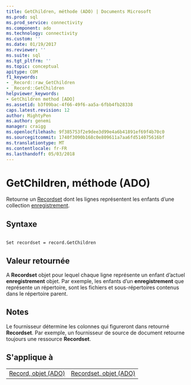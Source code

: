 ```yaml
---
title: GetChildren, méthode (ADO) | Documents Microsoft
ms.prod: sql
ms.prod_service: connectivity
ms.component: ado
ms.technology: connectivity
ms.custom: ''
ms.date: 01/19/2017
ms.reviewer: ''
ms.suite: sql
ms.tgt_pltfrm: ''
ms.topic: conceptual
apitype: COM
f1_keywords:
- _Record::raw_GetChildren
- _Record::GetChildren
helpviewer_keywords:
- GetChildren method [ADO]
ms.assetid: b3f09bac-4f66-49f6-aa5a-6fbb4fb28338
caps.latest.revision: 12
author: MightyPen
ms.author: genemi
manager: craigg
ms.openlocfilehash: 9f385753f2e9dee3d99e4a6b41891ef69f4b70c0
ms.sourcegitcommit: 1740f3090b168c0e809611a7aa6fd514075616bf
ms.translationtype: MT
ms.contentlocale: fr-FR
ms.lasthandoff: 05/03/2018
---
```

# <a name="getchildren-method-ado"></a>GetChildren, méthode (ADO)
Retourne un [Recordset](../../../ado/reference/ado-api/recordset-object-ado.md) dont les lignes représentent les enfants d’une collection [enregistrement](../../../ado/reference/ado-api/record-object-ado.md).  
  
## <a name="syntax"></a>Syntaxe  
  
```  
  
Set recordset = record.GetChildren  
```  
  
## <a name="return-value"></a>Valeur retournée  
 A **Recordset** objet pour lequel chaque ligne représente un enfant d’actuel **enregistrement** objet. Par exemple, les enfants d’un **enregistrement** que représente un répertoire, sont les fichiers et sous-répertoires contenus dans le répertoire parent.  
  
## <a name="remarks"></a>Notes  
 Le fournisseur détermine les colonnes qui figureront dans retourné **Recordset**. Par exemple, un fournisseur de source de document retourne toujours une ressource **Recordset**.  
  
## <a name="applies-to"></a>S'applique à  
  
|||  
|-|-|  
|[Record, objet (ADO)](../../../ado/reference/ado-api/record-object-ado.md)|[Recordset, objet (ADO)](../../../ado/reference/ado-api/recordset-object-ado.md)|
